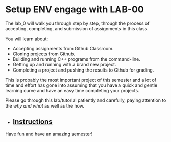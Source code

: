 # Setup ENV engage with LAB-00

The lab_0 will walk you through step by step, through the process of accepting, completing, and submission of assignments in this class.

You will learn about:

- Accepting assignments from Github Classroom.
- Cloning projects from Github.
- Building and running C++ programs from the command-line.
- Getting up and running with a brand new project.
- Completing a project and pushing the results to Github for grading.

This is probably the most important project of this semester and a lot of time and effort has gone into assuming that you have a quick and gentle learning curve and have an easy time completing your projects.

Please go through this lab/tutorial patiently and carefully, paying attention to the _why and what_ as well as the how.

- ## [Instructions](instructions.md)

Have fun and have an amazing semester!
